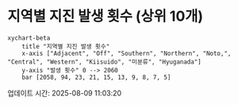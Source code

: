 # 지역별 지진 발생 횟수 (상위 10개)

```mermaid
xychart-beta
    title "지역별 지진 발생 횟수"
    x-axis ["Adjacent", "Off", "Southern", "Northern", "Noto,", "Central", "Western", "Kiisuido", "미분류", "Hyuganada"]
    y-axis "발생 횟수" 0 --> 2060
    bar [2058, 94, 23, 21, 15, 13, 9, 8, 7, 5]
```

업데이트 시간: 2025-08-09 11:03:20
